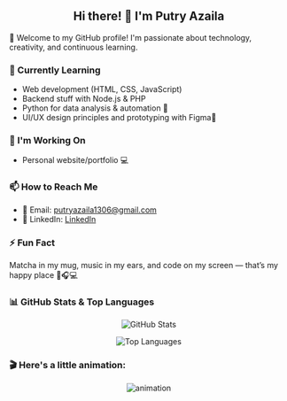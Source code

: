 <h2 align="center">Hi there! 👋 I'm Putry Azaila</h2>

🌸 Welcome to my GitHub profile! I'm passionate about technology, creativity, and continuous learning.

### 🌱 Currently Learning
- Web development (HTML, CSS, JavaScript)
- Backend stuff with Node.js & PHP
- Python for data analysis & automation 🐍
- UI/UX design principles and prototyping with Figma🎨

### 🔭 I'm Working On
- Personal website/portfolio 💻  

### 📫 How to Reach Me
- 📧 Email: putryazaila1306@gmail.com  
- 💼 LinkedIn: [LinkedIn](https://www.linkedin.com/in/azaila-dwi-putri-fajarwati-351a83276/)

### ⚡ Fun Fact
Matcha in my mug, music in my ears, and code on my screen — that’s my happy place 🍵🎧💻

### 📊 GitHub Stats & Top Languages
<p align="center">
  <img src="https://github-readme-stats.vercel.app/api?username=PutryAzaila&show_icons=true&theme=radical" alt="GitHub Stats" />
</p>

<p align="center">
  <img src="https://github-readme-stats.vercel.app/api/top-langs/?username=PutryAzaila&layout=compact&theme=radical" alt="Top Languages" />
</p>

### 🎬 Here's a little animation:
<p align="center">
  <img src="https://your-animation-link.gif" alt="animation" />
</p>
